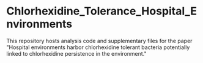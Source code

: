 # Chlorhexidine_Tolerance_Hospital_Environments
This repository hosts analysis code and supplementary files for the paper "Hospital environments harbor chlorhexidine tolerant bacteria potentially linked to chlorhexidine persistence in the environment."
